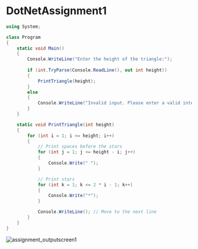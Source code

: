 # DotNetAssignment1
```C#
using System;

class Program
{
    static void Main()
    {
        Console.WriteLine("Enter the height of the triangle:");
    
        if (int.TryParse(Console.ReadLine(), out int height))
        {
            PrintTriangle(height);
        }
        else
        {
            Console.WriteLine("Invalid input. Please enter a valid integer.");
        }
    }

    static void PrintTriangle(int height)
    {
        for (int i = 1; i <= height; i++)
        {
            // Print spaces before the stars
            for (int j = 1; j <= height - i; j++)
            {
                Console.Write(" ");
            }

            // Print stars
            for (int k = 1; k <= 2 * i - 1; k++)
            {
                Console.Write("*");
            }

            Console.WriteLine(); // Move to the next line
        }
    }
}
```
![assignment_outputscreen1](https://github.com/chaithanya08-kashyap/DotNetAssignment1/assets/155832480/906beeef-28f4-4d21-94dc-aac3c93a7461)






